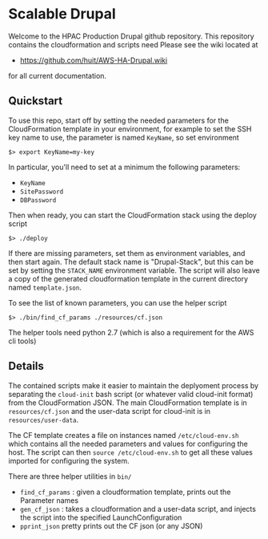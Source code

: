Scalable Drupal
======================

Welcome to the HPAC Production Drupal github repository.  This repository contains the cloudformation and scripts need  Please see the wiki located at 

* https://github.com/huit/AWS-HA-Drupal.wiki

for all current documentation.

## Quickstart

To use this repo, start off by setting the needed parameters for the CloudFormation template in your environment, for example to set the SSH key name to use, the parameter is named `KeyName`, so set environment

```
$> export KeyName=my-key
```

In particular, you'll need to set at a minimum the following parameters:
- `KeyName`
- `SitePassword`
- `DBPassword`

Then when ready, you can start the CloudFormation stack using the deploy script

```
$> ./deploy
```

If there are missing parameters, set them as environment variables, and then start again. The default stack name is "Drupal-Stack", but this can be set by setting the `STACK_NAME` environment variable. The script will also leave a copy of the generated cloudformation template in the current directory named `template.json`.

To see the list of known parameters, you can use the helper script

```
$> ./bin/find_cf_params ./resources/cf.json
```

The helper tools need python 2.7 (which is also a requirement for the AWS cli tools)

## Details

The contained scripts make it easier to maintain the deplyoment process by separating the `cloud-init` bash script (or whatever valid cloud-init format) from the CloudFormation JSON. The main CloudFormation template is in `resources/cf.json` and the user-data script for cloud-init is in `resources/user-data`.

The CF template creates a file on instances named `/etc/cloud-env.sh` which contains all the needed parameters and values for configuring the host. The script can then `source /etc/cloud-env.sh` to get all these values imported for configuring the system.

There are three helper utilities in `bin/`

* `find_cf_params` : given a cloudformation template, prints out the Parameter names
* `gen_cf_json` : takes a cloudformation and a user-data script, and injects the script into the specified LaunchConfiguration
* `pprint_json` pretty prints out the CF json (or any JSON)






